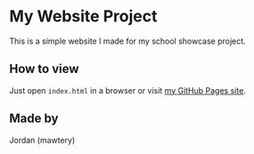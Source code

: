 # My Website Project

This is a simple website I made for my school showcase project.

## How to view

Just open `index.html` in a browser or visit [my GitHub Pages site](https://mawtery.github.io).

## Made by

Jordan (mawtery)
